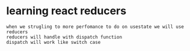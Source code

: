 # learning react reducers

    when we strugling to more perfomance to do on usestate we will use reducers
    reducers will handle with dispatch function
    dispatch will work like switch case
